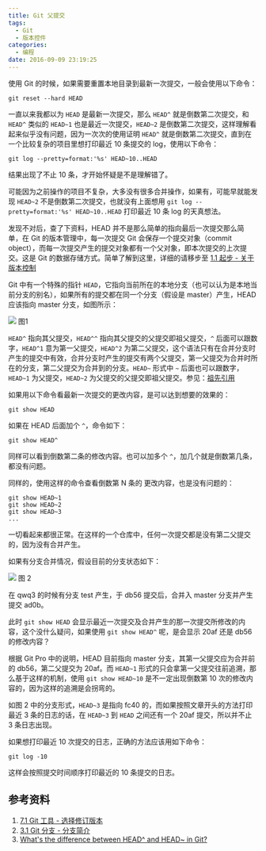 ```yaml
---
title: Git 父提交
tags:
  - Git
  - 版本控件
categories:
  - 编程
date: 2016-09-09 23:19:25
---
```


使用 Git 的时候，如果需要重置本地目录到最新一次提交，一般会使用以下命令：

```
git reset --hard HEAD
```

一直以来我都以为 `HEAD` 是最新一次提交，那么 `HEAD^` 就是倒数第二次提交，和 `HEAD^` 类似的 `HEAD~1` 也是最近一次提交，`HEAD~2` 是倒数第二次提交，这样理解看起来似乎没有问题，因为一次次的使用证明 `HEAD^` 就是倒数第二次提交，直到在一个比较复杂的项目里想打印最近 10 条提交的 log，使用以下命令：

```
git log --pretty=format:'%s' HEAD~10..HEAD
```

结果出现了不止 10 条，才开始怀疑是不是理解错了。

可能因为之前操作的项目不复杂，大多没有很多合并操作，如果有，可能早就能发现 `HEAD~2` 不是倒数第二次提交，也就没有上面想用 `git log --pretty=format:'%s' HEAD~10..HEAD` 打印最近 10 条 log 的天真想法。

发现不对后，查了下资料，HEAD 并不是那么简单的指向最后一次提交那么简单，在 Git 的版本管理中，每一次提交 Git 会保存一个提交对象（commit object），而每一次提交产生的提交对象都有一个父对象，即本次提交的上次提交。这是 Git 的数据存储方式。简单了解到这里，详细的请移步至 [1.1 起步 - 关于版本控制](https://git-scm.com/book/zh/v2/%E8%B5%B7%E6%AD%A5-%E5%85%B3%E4%BA%8E%E7%89%88%E6%9C%AC%E6%8E%A7%E5%88%B6#_getting_started)

Git 中有一个特殊的指针 `HEAD`，它指向当前所在的本地分支（也可以认为是本地当前分支的别名），如果所有的提交都在同一个分支（假设是 master）产生，HEAD 应该指向 master 分支，如图所示：

![](https://ws3.sinaimg.cn/large/74681984gw1f7ns1ctiksj20m70dkwgd.jpg)
图1

`HEAD^` 指向其父提交，`HEAD^^` 指向其父提交的父提交即祖父提交，`^` 后面可以跟数字，`HEAD^1` 意为第一父提交，`HEAD^2` 为第二父提交，这个语法只有在合并分支时产生的提交中有效，合并分支时产生的提交有两个父提交，第一父提交为合并时所在的分支，第二父提交为合并到的分支。`HEAD~` 形式中 `~` 后面也可以跟数字，`HEAD~1` 为父提交，`HEAD~2` 为父提交的父提交即祖父提交。参见：[祖先引用](https://git-scm.com/book/zh/v2/Git-%E5%B7%A5%E5%85%B7-%E9%80%89%E6%8B%A9%E4%BF%AE%E8%AE%A2%E7%89%88%E6%9C%AC#祖先引用)

如果用以下命令看最新一次提交的更改内容，是可以达到想要的效果的：

```
git show HEAD
```

如果在 HEAD 后面加个 `^`，命令如下：

```
git show HEAD^
```

同样可以看到倒数第二条的修改内容。也可以加多个 `^`，加几个就是倒数第几条，都没有问题。

同样的，使用这样的命令查看倒数第 N 条的 更改内容，也是没有问题的：

```
git show HEAD~1
git show HEAD~2
git show HEAD~3
...
```

一切看起来都很正常。在这样的一个仓库中，任何一次提交都是没有第二父提交的，因为没有合并产生。

如果有分支合并情况，假设目前的分支状态如下：

![](https://ws3.sinaimg.cn/large/74681984gw1f7nsj2uityj20tm0gowhk.jpg)
图 2

在 qwq3 的时候有分支 test 产生，于 db56 提交后，合并入 master 分支并产生提交 ad0b。

此时 `git show HEAD` 会显示最近一次提交及合并产生的那一次提交所修改的内容，这个没什么疑问，如果使用 `git show HEAD^` 呢，是会显示 20af 还是 db56 的修改内容？

根据 Git Pro 中的说明，HEAD 目前指向 master 分支，其第一父提交应为合并前的 db56，第二父提交为 20af。而 `HEAD~1` 形式的只会拿第一父提交往前追溯，那么基于这样的机制，使用 `git show HEAD~10` 是不一定出现倒数第 10 次的修改内容的，因为这样的追溯是会拐弯的。


如图 2 中的分支形式，`HEAD~3` 是指向 fc40 的，而如果按照文章开头的方法打印最近 3 条的日志的话，在 `HEAD~3` 到 `HEAD` 之间还有一个 20af 提交，所以并不止 3 条日志出现。

如果想打印最近 10 次提交的日志，正确的方法应该用如下命令：

```
git log -10
```

这样会按照提交时间顺序打印最近的 10 条提交的日志。

## 参考资料

1. [7.1 Git 工具 - 选择修订版本](https://git-scm.com/book/zh/v2/Git-%E5%B7%A5%E5%85%B7-%E9%80%89%E6%8B%A9%E4%BF%AE%E8%AE%A2%E7%89%88%E6%9C%AC#祖先引用)
2. [3.1 Git 分支 - 分支简介](https://git-scm.com/book/zh/v2/Git-%E5%88%86%E6%94%AF-%E5%88%86%E6%94%AF%E7%AE%80%E4%BB%8B)
3. [What's the difference between HEAD^ and HEAD~ in Git?](https://stackoverflow.com/questions/2221658/whats-the-difference-between-head-and-head-in-git)

